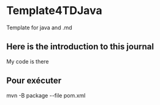 # Template4TDJava

Template for java and .md

## Here is the introduction to this journal

My code is there

## Pour exécuter
mvn -B package --file pom.xml

